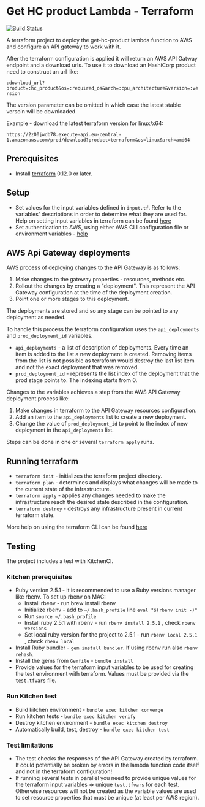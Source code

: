 # Get HC product Lambda - Terraform

[![Build Status](https://travis-ci.org/srdCodeSamples/aws-lambda-get-hcproduct.svg?branch=master)](https://travis-ci.org/srdCodeSamples/aws-lambda-get-hcproduct)

A terraform project to deploy the get-hc-product lambda function to AWS and configure an API gateway to work with it.

After the terraform configuration is applied it will return an AWS API Gatway endpoint and a download urls. To use it to download an HashiCorp product need to construct an url like:

`:download_url?product=:hc_product&os=:required_os&arch=:cpu_architecture&version=:version`

The version parameter can be omitted in which case the latest stable versoin will be downloaded.

Example - download the latest terraform version for linux/x64:

`https://2z00jwdb78.execute-api.eu-central-1.amazonaws.com/prod/download?product=terraform&os=linux&arch=amd64`

## Prerequisites

* Install [terraform](https://www.terraform.io/downloads.html) 0.12.0 or later.

## Setup

* Set values for the input variables defined in `input.tf`. Refer to the variables' descriptions in order to determine what they are used for. Help on setting input variables in terraform can be found [here](https://www.terraform.io/docs/configuration/variables.html#assigning-values-to-root-module-variables)
* Set authentication to AWS, using either AWS CLI configuration file or environment variables - [help](https://www.terraform.io/docs/providers/aws/index.html#environment-variables)

## AWS Api Gateway deployments

AWS process of deploying changes to the API Gateway is as follows:

1. Make changes to the gateway properties - resources, methods etc.
2. Rollout the changes by creating a "deployment". This represent the API Gateway configuration at the time of the deployment creation.
3. Point one or more stages to this deployment.

The deployments are stored and so any stage can be pointed to any deployment as needed.

To handle this process the terraform configuration uses the `api_deployments` and `prod_deployment_id` variables.

* `api_deployments` - a list of description of deployments. Every time an item is added to the list a new deployment is created. Removing items from the list is not possible as terraform would destroy the last list item and not the exact deployment that was removed.
* `prod_deployment_id` - represents the list index of the deployment that the prod stage points to. The indexing starts from 0.

Changes to the variables achieves a step from the AWS API Gateway deployment process like:

1. Make changes in terraform to the API Gateway resources configuration.
2. Add an item to the `api_deployments` list to create a new deployment.
3. Change the value of `prod_deployment_id` to point to the index of new deployment in the `api_deployments` list.

Steps can be done in one or several `terraform apply` runs.

## Running terraform

* `terraform init` - initializes the terraform project directory.
* `terraform plan` - determines and displays what changes will be made to the current state of the infrastructure.
* `terraform apply` - applies any changes needed to make the infrastructure reach the desired state described in the configuration.
* `terraform destroy` - destroys any infrastructure present in current terraform state.

More help on using the terraform CLI can be found [here](https://www.terraform.io/docs/commands/index.html)

## Testing

The project includes a test with KitchenCI.

### Kitchen prerequisites

* Ruby version 2.5.1 - it is recommended to use a Ruby versions manager like rbenv. To set up rbenv on MAC:
  * Install rbenv - run brew install rbenv
  * Initialize rbenv - add to `~/.bash_profile` line `eval "$(rbenv init -)"`
  * Run `source ~/.bash_profile`
  * Install ruby 2.5.1 with rbenv - run `rbenv install 2.5.1` , check `rbenv versions`
  * Set local ruby version for the project to 2.5.1 - run `rbenv local 2.5.1` , check `rbenv local`
* Install Ruby bundler - `gem install bundler`. If using rbenv run also `rbenv rehash`.
* Install the gems from `Gemfile` - `bundle install`
* Provide values for the terraform input variables to be used for creating the test environment with terraform. Values must be provided via the `test.tfvars` file.

### Run Kitchen test

* Build kitchen environment - `bundle exec kitchen converge`
* Run kitchen tests - `bundle exec kitchen verify`
* Destroy kitchen environment - `bundle exec kitchen destroy`
* Automatically build, test, destroy - `bundle exec kitchen test`

### Test limitations

* The test checks the responses of the API Gateway created by terraform. It could potentially be broken by errors in the lambda function code itself and not in the terraform configuration!
* If running several tests in parallel you need to provide unique values for the terraform input variables => unique `test.tfvars` for each test. Otherwise resources will not be created as the variable values are used to set resource properties that must be unique (at least per AWS region).
